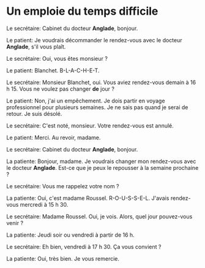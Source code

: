 # Un emploie du temps difficile

Le secrétaire: Cabinet du docteur **Anglade**, bonjour.

Le patient: Je voudrais décommander le rendez-vous avec le docteur **Anglade**, s'il vous plaît.

Le secrétaire: Oui, vous êtes monsieur ?

Le patient: Blanchet. B-L-A-C-H-E-T.

Le secrétaire: Monsieur Blanchet, oui. Vous aviez rendez-vous demain à 16 h 15. Vous ne voulez pas changer **de** jour ?

Le patient: Non, j'ai un empêchement. Je dois partir en voyage professionnel pour plusieurs semaines. Je ne sais pas quand je serai de retour. Je suis désolé.

Le secrétaire: C'est noté, monsieur. Votre rendez-vous est annulé.

Le patient: Merci. Au revoir, madame.

Le secrétaire: Cabinet du docteur **Anglade**, bonjour.

La patiente: Bonjour, madame. Je voudrais changer mon rendez-vous avec le docteur **Anglade**. Est-ce que je peux le repousser à la semaine prochaine ?

Le secrétaire: Vous me rappelez votre nom ?

La patiente: Oui, c'est madame Roussel. R-O-U-S-S-E-L. J'avais rendez-vous mercredi à 15 h 30.

Le secrétaire: Madame Roussel. Oui, je vois. Alors, quel jour pouvez-vous venir ?

La patiente: Jeudi soir ou vendredi à partir de 16 h.

Le secrétaire: Eh bien, vendredi à 17 h 30. Ça vous convient ?

La patiente: Oui, très bien. Je vous remercie.

